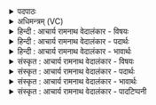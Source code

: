 <details><summary>पदपाठः</summary>

आ꣢। इ꣣न्द्र। याहि। ह꣡रि꣢꣯भिः। उ꣡प꣢꣯। क꣡ण्व꣢꣯स्य। सु꣣ष्टुति꣢म्। सु꣣। स्तुति꣢म्। दि꣣वः꣢। अ꣣मु꣡ष्य꣢। शा꣡स꣢꣯तः। दि꣡व꣢꣯म्। य꣣य꣢। दि꣣वावसो। दिवा। वसो। ३४८।
</details>

<details><summary>अधिमन्त्रम् (VC)</summary>

- इन्द्रः
- नीपातिथिः काण्वः
- अनुष्टुप्
- गान्धारः
- ऐन्द्रं काण्डम्
</details>

<details><summary>हिन्दी : आचार्य रामनाथ वेदालंकार - विषयः</summary>

अगले मन्त्र में इन्द्र नाम से जगदीश्वर का आह्वान किया गया है।
</details>

<details><summary>हिन्दी : आचार्य रामनाथ वेदालंकार - पदार्थः</summary>

पदार्थान्वयभाषाः -  हे (इन्द्र) जगदीश्वर ! आप (हरिभिः) अपनी अध्यात्म-प्रकाश की किरणों के साथ (कण्वस्य) मुझ मेधावी की (सुस्तुतिम्) शुभ स्तुति को (उप आयाहि) समीपता से प्राप्त कीजिए। आगे स्तोता अपने आत्मा को कहता है—हे (दिवावसो) दीप्तिधन के इच्छुक मेरे अन्तरात्मन् ! तू (शासतः) शासक, (अमुष्य) चर्म-चक्षुओं से न दीखनेवाले उस (दिवः) दीप्तिमान् परमात्मा के (दिवम्) प्रकाशक तेज को (यय) प्राप्त कर ॥७॥ इस मन्त्र में ‘दिवो, दिवं, दिवा’ में वृत्त्यनुप्रास अलङ्कार है ॥७॥
</details>

<details><summary>हिन्दी : आचार्य रामनाथ वेदालंकार - भावार्थः</summary>

भावार्थभाषाः -  यदि हमारी स्तुति हृदय से निकली है, तो परमेश्वर उसे सुनता ही है। हमें भी उसका सान्निध्य प्राप्त कर उसके तेज से तेजस्वी बनना चाहिए ॥७॥
</details>

<details><summary>संस्कृत : आचार्य रामनाथ वेदालंकार - विषयः</summary>

अथेन्द्रनाम्ना जगदीश्वरमाह्वयति।
</details>

<details><summary>संस्कृत : आचार्य रामनाथ वेदालंकार - पदार्थः</summary>

पदार्थान्वयभाषाः -  हे (इन्द्र) जगदीश्वर ! त्वम् (हरिभिः) स्वकीयैः अध्यात्मप्रकाशकिरणैः सह। हरयः सुपर्णाः हरणा आदित्यरश्मयः इति निरुक्तम्, ७।२४। (कण्वस्य) मेधाविनो मम। कण्व इति मेधाविनाम, निघं० ३।१५। (सुस्तुतिम्) शोभनां स्तुतिम् (उप आयाहि) उपागच्छ। अथ स्तोता स्वात्मानमाह। हे (दिवावसो२) दीप्तिधनेच्छो मदीय अन्तरात्मन् ! त्वम् (शासतः) शासकस्य (अमुष्य) चर्मचक्षुर्भिरदृश्यमानस्य तस्य (दिवः) द्योतमानस्य परमात्मनः (दिवम्) प्रकाशकं तेजः (यय) प्राप्नुहि। या प्रापणे धातोः ‘याहि’ इति प्राप्ते छान्दसं रूपमिदम्। यद्वा यय धातुः पृथक् कल्पनीया ॥७॥ अत्र ‘दिवो, दिवं, दिवा’ इत्यत्र वृत्त्यनुप्रासोऽलङ्कारः ॥७॥
</details>

<details><summary>संस्कृत : आचार्य रामनाथ वेदालंकार - भावार्थः</summary>

भावार्थभाषाः -  स्तुतिरस्माकं हार्दिकी चेत् तदा परमेश्वरस्तां शृणोत्येव। अस्माभिस्तत्सान्निध्यं प्राप्य तत्तेजसा तेजस्विभिर्भाव्यम् ॥७॥
</details>

<details><summary>संस्कृत : आचार्य रामनाथ वेदालंकार - पादटिप्पनी</summary>

टिप्पणी:   १. ऋ० ८।३४।१, साम० १८०७। २. दिवावसो दीप्तधन—इति वि०। दीप्त्यावासक—इति भ०। दीप्तहविष्क इन्द्र—इति सा०।
</details>